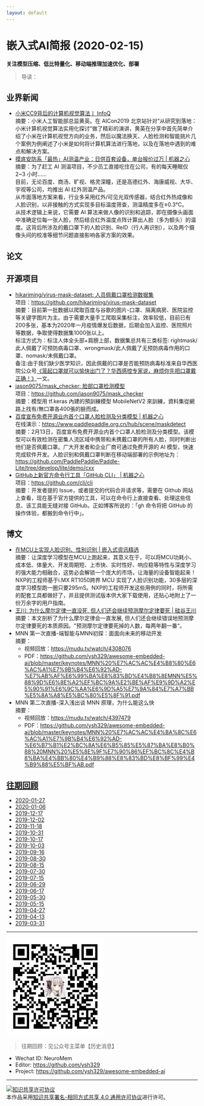 ```yaml
---
layout: default
---
```


# 嵌入式AI简报 (2020-02-15)

**关注模型压缩、低比特量化、移动端推理加速优化、部署**  

> 导读：

## 业界新闻

- [小米CC9背后的计算机视觉算法丨 InfoQ](https://mp.weixin.qq.com/s/3jLItQtxuoT7Th8EKt1UmQ)  
摘要：小米人工智能部总监黄英。在 AICon2019 北京站针对“从研究到落地：小米计算机视觉算法实用化探讨”做了精彩的演讲，黄英在分享中首先简单介绍了小米在计算机视觉方向的业务，然后以魔法换天、人脸检测和智能挑片几个案例为例阐述了小米是如何将计算机算法进行落地，以及在落地中遇到的难点和解决方案。  
- [摸底安防系「最热」AI测温产业：日供百套设备，单台报价过万 | 机器之心](https://mp.weixin.qq.com/s/ifuA0Y0W9FFvsNtvToym4A)  
摘要：为了赶工 AI 测温项目，不少员工直接吃住在公司，有的每天睡眠仅 2~3 小时……  
目前，无论百度、商汤、旷视、格灵深瞳，还是高德红外、海康威视、大华、宇视等公司，均推出 AI 红外测温产品。  
从市面落地方案来看，行业多采用红外/可见光双传感器，结合红外热成像和人脸识别，以非接触的方式实现多目标温度筛查，测温精度多在±0.3℃。  
从技术逻辑上来说，它需要 AI 算法来做人像的识别和追踪，即在摄像头画面中准确定位每一张人脸，然后结合红外温度点阵计算出人脸（多为额头）的温度。这背后所涉及的戴口罩下的人脸识别、ReID（行人再识别），以及两个摄像头间的校准等细节问题直接影响各家方案的效果。  

## 论文




## 开源项目

- [hikariming/virus-mask-dataset: 人员佩戴口罩检测数据集](https://github.com/hikariming/virus-mask-dataset)  
项目：https://github.com/hikariming/virus-mask-dataset  
摘要：目前第一批数据以爬取百度与谷歌的图片-口罩、隔离病房、医院监控 等关键字图片为主。由于需要大量手工爬取采集标注，效率较低，目前已有200多张，基本为2020年一月疫情爆发后数据，后期会加入监控、医院照片等数据，争取使得数据集1000张以上。  
标注方式为：标注人体全头部+肩膀上部，数据集总共有三类标签: rightmask/此人佩戴了可预防病毒口罩、wrongmask/此人佩戴了无预防病毒作用的口罩、nomask/未佩戴口罩。  
备注:由于我们缺少医学知识，因此佩戴的口罩是否能预防病毒标准来自华西医院公众号[《笼起口罩就可以愉快出门了？华西感控专家说，麻烦你先把口罩戴正确！》](https://mp.weixin.qq.com/s/ES4bGYWIb1jjQYaWUtDmug)一文。  
- [jason9075/mask_checker: 脸部口罩检测模型](https://github.com/jason9075/mask_checker)  
项目：https://github.com/jason9075/mask_checker  
摘要：模型用 tf.keras 內建的預訓練模型 MobileNetV2 來訓練，資料集從網路上找有/無口罩各400張的臉而成。  
- [百度宣布免费开源业内首个口罩人脸检测及分类模型 | 机器之心](https://mp.weixin.qq.com/s/iCz1ls5RV73LEGUJm9Gevg)  
在线演示：https://www.paddlepaddle.org.cn/hub/scene/maskdetect  
摘要：2月13日，百度宣布免费开源业内首个口罩人脸检测及分类模型。该模型可以有效检测在密集人流区域中携带和未携戴口罩的所有人脸，同时判断出他们是否佩戴口罩。广大开发者和企业厂商可通过免费开源的 AI 模型，快速完成软件开发。人脸识别和佩戴口罩判断在移动端部署的示例地址为：https://github.com/PaddlePaddle/Paddle-Lite/tree/develop/lite/demo/cxx   
- [GitHub上新官方命令行工具「GitHub CLI」 | 机器之心](https://mp.weixin.qq.com/s/gGH3lbDNKKVNRCkXdfawVA)  
项目：https://github.com/cli/cli  
摘要：开发者提的 Issue，或者提交的代码合并请求等，需要在 Github 网站上查看，现在基于官方提供的工具，可以在命令行上直接查看、处理这些信息、该工具能无缝对接 GitHub。正如博客所说的：「gh 命令将把 GitHub 的操作体验，都搬到命令行中」。  


## 博文

- [在MCU上实现人脸识别、性别识别 | 嵌入式资讯精选](https://mp.weixin.qq.com/s/rbfVQyUFnCBcIJwp0Cnw7g)  
摘要：让深度学习模型在MCU上跑起来，其意义在于，可以将MCU功耗小、成本低、体量大、开发周期短、上市快、实时性好、响应稳等特性与深度学习的强大能力相融合，这势必会解锁一个庞大的市场，让海量的设备智能起来！  
NXP的工程师基于i.MX RT1050跨界 MCU 实现了人脸识别功能，30多层的深度学习模型跑一圈只要295mS。NXP的工程师开发这些用例的同时，将所需的配套工具都做好了，并且提供测试版本供大家下载使用，还贴心地附上了一份万余字的用户指南。  
- [王川: 为什么摩尔定律一直没死, 但人们还会继续预测摩尔定律要死 | 硅谷王川](https://mp.weixin.qq.com/s/MTL_c5Eq1NAoEjQ8JeqSNw)  
摘要：本文剖析了为什么摩尔定律会一直发展, 但人们还会继续错误地预测摩尔定律要死的本质原因。"预测摩尔定律要死掉的人数，每两年翻一番“。  
- MNN 第一次直播-端智能与MNN初探：⾯面向未来的移动开发  
摘要：  
  - 视频回放：https://mudu.tv/watch/4308076  
  - PDF：https://github.com/ysh329/awesome-embedded-ai/blob/master/keynotes/MNN%20%E7%AC%AC%E4%B8%80%E6%AC%A1%E7%9B%B4%E6%92%AD-%E7%AB%AF%E6%99%BA%E8%83%BD%E4%B8%8EMNN%E5%88%9D%E6%8E%A2%EF%BC%9A%E2%BE%AF%E9%9D%A2%E5%90%91%E6%9C%AA%E6%9D%A5%E7%9A%84%E7%A7%BB%E5%8A%A8%E5%BC%80%E5%8F%91.pdf  
- MNN 第二次直播-深⼊浅出谈 MNN 原理，为什么能这么快  
摘要：  
  - 视频回放：https://mudu.tv/watch/4397479  
  - PDF：https://github.com/ysh329/awesome-embedded-ai/blob/master/keynotes/MNN%20%E7%AC%AC%E4%BA%8C%E6%AC%A1%E7%9B%B4%E6%92%AD-%E6%B7%B1%E2%BC%8A%E6%B5%85%E5%87%BA%E8%B0%88%20MNN%20%E5%8E%9F%E7%90%86%EF%BC%8C%E4%B8%BA%E4%BB%80%E4%B9%88%E8%83%BD%E8%BF%99%E4%B9%88%E5%BF%AB.pdf  

## [往期回顾](https://github.com/ysh329/awesome-embedded-ai)

- [2020-01-27](https://github.com/ysh329/awesome-embedded-ai/blob/master/embedded-ai-report/2020-01-27.md)
- [2020-01-06](https://github.com/ysh329/awesome-embedded-ai/blob/master/embedded-ai-report/2020-01-06.md)
- [2019-12-17](https://github.com/ysh329/awesome-embedded-ai/blob/master/embedded-ai-report/2019-12-17.md)
- [2019-12-02](https://github.com/ysh329/awesome-embedded-ai/blob/master/embedded-ai-report/2019-12-02.md)
- [2019-11-18](https://github.com/ysh329/awesome-embedded-ai/blob/master/embedded-ai-report/2019-11-18.md)
- [2019-10-31](https://github.com/ysh329/awesome-embedded-ai/blob/master/embedded-ai-report/2019-10-31.md)
- [2019-10-17](https://github.com/ysh329/awesome-embedded-ai/blob/master/embedded-ai-report/2019-10-17.md)  
- [2019-10-03](https://github.com/ysh329/awesome-embedded-ai/blob/master/embedded-ai-report/2019-10-03.md)  
- [2019-09-16](https://github.com/ysh329/awesome-embedded-ai/blob/master/embedded-ai-report/2019-09-16.md)
- [2019-08-30](https://github.com/ysh329/awesome-embedded-ai/blob/master/embedded-ai-report/2019-08-30.md)
- [2019-08-15](https://github.com/ysh329/awesome-embedded-ai/blob/master/embedded-ai-report/2019-08-15.md)
- [2019-07-30](https://github.com/ysh329/awesome-embedded-ai/blob/master/embedded-ai-report/2019-07-30.md)
- [2019-07-15](https://github.com/ysh329/awesome-embedded-ai/blob/master/embedded-ai-report/2019-07-15.md)
- [2019-06-29](https://github.com/ysh329/awesome-embedded-ai/blob/master/embedded-ai-report/2019-06-29.md)
- [2019-06-17](https://github.com/ysh329/awesome-embedded-ai/blob/master/embedded-ai-report/2019-06-17.md)
- [2019-05-30](https://github.com/ysh329/awesome-embedded-ai/blob/master/embedded-ai-report/2019-05-30.md)  
- [2019-05-15](https://github.com/ysh329/awesome-embedded-ai/blob/master/embedded-ai-report/2019-05-15.md)  
- [2019-04-27](https://github.com/ysh329/awesome-embedded-ai/blob/master/embedded-ai-report/2019-04-27.md)  
- [2019-04-13](https://github.com/ysh329/awesome-embedded-ai/blob/master/embedded-ai-report/2019-04-13.md)  
- [2019-03-31](https://github.com/ysh329/awesome-embedded-ai/blob/master/embedded-ai-report/2019-03-31.md)  

----

![wechat_qrcode](../wechat_qrcode.jpg)

> 往期回顾：见公众号主菜单【历史消息】

- Wechat ID: NeuroMem  
- Editor: https://github.com/ysh329  
- Project: https://github.com/ysh329/awesome-embedded-ai  

----

<a rel="license" href="http://creativecommons.org/licenses/by-sa/4.0/"><img alt="知识共享许可协议" style="border-width:0" src="https://i.creativecommons.org/l/by-sa/4.0/88x31.png" /></a><br />本作品采用<a rel="license" href="http://creativecommons.org/licenses/by-sa/4.0/">知识共享署名-相同方式共享 4.0 通用许可协议</a>进行许可。
